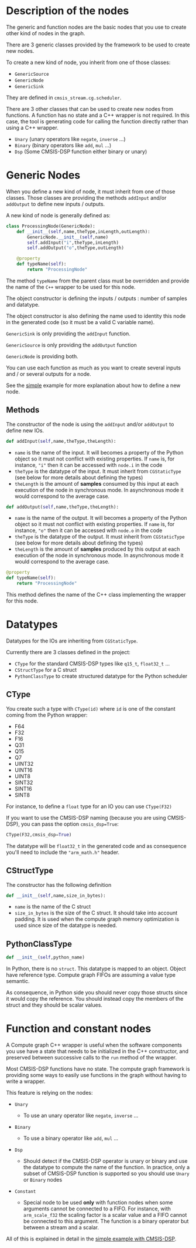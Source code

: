 # Description of the nodes

The generic and function nodes are the basic nodes that you use to create other kind of nodes in the graph.

There are 3 generic classes provided by the framework to be used to create new nodes.

To create a new kind of node, you inherit from one of those classes:

* `GenericSource`
* `GenericNode`
* `GenericSink`

They are defined in `cmsis_stream.cg.scheduler`.

There are 3 other classes that can be used to create new nodes from functions. A function has no state and a C++ wrapper is not required. In this case, the tool is generating code for calling the function directly rather than using a C++ wrapper.

* `Unary` (unary operators like `negate`, `inverse` ...)
* `Binary` (binary operators like `add`, `mul` ...)
* `Dsp` (Some CMSIS-DSP function either binary or unary)

# Generic Nodes

When you define a new kind of node, it must inherit from one of those classes. Those classes are providing the methods `addInput` and/or `addOutput` to define new inputs / outputs.

A new kind of node is generally defined as:

```python
class ProcessingNode(GenericNode):
    def __init__(self,name,theType,inLength,outLength):
        GenericNode.__init__(self,name)
        self.addInput("i",theType,inLength)
        self.addOutput("o",theType,outLength)

    @property
    def typeName(self):
        return "ProcessingNode"
```

The method `typeName` from the parent class must be overridden and provide the name of the `C++` wrapper to be used for this node.

The object constructor is defining the inputs / outputs : number of samples and datatype.

The object constructor is also defining the name used to identity this node in the generated code (so it must be a valid C variable name).

`GenericSink` is only providing the `addInput` function.

`GenericSource` is only providing the `addOutput` function

`GenericNode` is providing both.

You can use each function as much as you want to create several inputs and / or several outputs for a node.

See the [simple](../Examples/simple/README.md) example for more explanation about how to define a new node.

## Methods

The constructor of the node is using the `addInput` and/or `addOutput` to define new IOs.

```python
def addInput(self,name,theType,theLength):
```

* `name` is the name of the input. It will becomes a property of the Python object so it must not conflict with existing properties. If `name` is, for instance, `"i"` then it can be accessed with `node.i` in the code
* `theType` is the datatype of the input. It must inherit from `CGStaticType` (see below for more details about defining the types)
* `theLength` is the amount of **samples** consumed by this input at each execution of the node in synchronous mode. In asynchronous mode it would correspond to the average case.

```python
def addOutput(self,name,theType,theLength):
```

* `name` is the name of the output. It will becomes a property of the Python object so it must not conflict with existing properties. If `name` is, for instance, `"o"` then it can be accessed with `node.o` in the code
* `theType` is the datatype of the output. It must inherit from `CGStaticType` (see below for more details about defining the types)
* `theLength` is the amount of **samples** produced by this output at each execution of the node in synchronous mode. In asynchronous mode it would correspond to the average case.

```python
@property
def typeName(self):
    return "ProcessingNode"
```

This method defines the name of the C++ class implementing the wrapper for this node.

# Datatypes

Datatypes for the IOs are inheriting from `CGStaticType`.

Currently there are 3 classes defined in the project:

* `CType` for the standard CMSIS-DSP types like `q15_t`, `float32_t` ...
* `CStructType` for a C struct
* `PythonClassType` to create structured datatype for the Python scheduler

## CType

You create such a type with `CType(id)` where `id` is one of the constant coming from the Python wrapper:

* F64
* F32
* F16
* Q31
* Q15
* Q7
* UINT32
* UINT16
* UINT8
* SINT32
* SINT16
* SINT8

For instance, to define a `float` type for an IO you can use `CType(F32)`

If you want to use the CMSIS-DSP naming (because you are using CMSIS-DSP), you can pass the option `cmsis_dsp=True`:

```python
CType(F32,cmsis_dsp=True)
```

The datatype will be `float32_t` in the generated code and as consequence you'll need to include the `"arm_math.h"` header.

## CStructType

The constructor has the following definition

```python
def __init__(self,name,size_in_bytes): 
```

* `name` is the name of the C struct
* `size_in_bytes` is the size of the C struct. It should take into account padding. It is used when the compute graph memory optimization is used since size of the datatype is needed. 

## PythonClassType

```python
def __init__(self,python_name)
```

In Python, there is no `struct`. This datatype is mapped to an object. Object have reference type. Compute graph FIFOs are assuming a value type semantic.

As consequence, in Python side you should never copy those structs since it would copy the reference. You should instead copy the members of the struct and they should be scalar values.

# Function and constant nodes

A Compute graph C++ wrapper is useful when the software components you use have a state that needs to be initialized in the C++ constructor, and preserved between successive calls to the `run` method of the wrapper.

Most CMSIS-DSP functions have no state. The compute graph framework is providing some ways to easily use functions in the graph without having to write a wrapper.

This feature is relying on the nodes:

* `Unary`
  * To use an unary operator like `negate`, `inverse` ...

* `Binary`
  * To use a binary operator like `add`, `mul` ...

* `Dsp`
  * Should detect if the CMSIS-DSP operator is unary or binary and use the datatype to compute the name of the function. In practice, only a subset of CMSIS-DSP function is supported so you should use `Unary` or `Binary` nodes

* `Constant`
  * Special node to be used **only** with function nodes when some arguments cannot be connected to a FIFO. For instance, with `arm_scale_f32` the scaling factor is a scalar value and a FIFO cannot be connected to this argument. The function is a binary operator but between a stream and a scalar.


All of this is explained in detail in the [simple example with CMSIS-DSP](../Examples/simpledsp/README.md).


